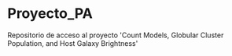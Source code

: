 # Proyecto_PA
Repositorio de acceso al proyecto 'Count Models, Globular Cluster Population, and Host Galaxy Brightness'
